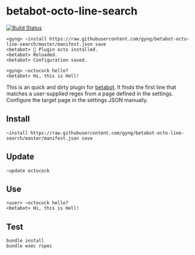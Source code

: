 # betabot-octo-line-search

[![Build Status](https://travis-ci.org/gyng/betabot-octo-line-search.svg?branch=master)](https://travis-ci.org/gyng/betabot-octo-line-search)

```
<gyng> ~install https://raw.githubusercontent.com/gyng/betabot-octo-line-search/master/manifest.json save
<betabot> 🎉 Plugin octo installed.
<betabot> Reloaded.
<betabot> Configuration saved.

<gyng> ~octocock hello?
<betabot> Hi, this is Hell!
```

This is an quick and dirty plugin for [betabot](https://github.com/gyng/betabot/). It finds the first line that matches a user-supplied regex from a page defined in the settings. Configure the target page in the settings JSON manually.

## Install

```
~install https://raw.githubusercontent.com/gyng/betabot-octo-line-search/master/manifest.json save
```

## Update

```
~update octocock
```

## Use

```
<user> ~octocock hello?
<betabot> Hi, this is Hell!
```

## Test

```
bundle install
bundle exec rspec
```
